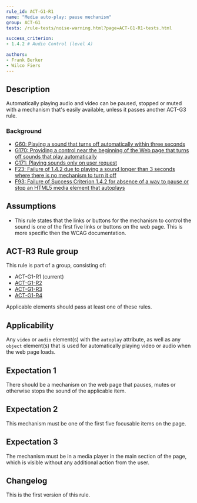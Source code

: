 ```yaml
---
rule_id: ACT-G1-R1
name: "Media auto-play: pause mechanism"
group: ACT-G1
tests: /rule-tests/noise-warning.html?page=ACT-G1-R1-tests.html

success_criterion:
- 1.4.2 # Audio Control (level A)

authors:
- Frank Berker
- Wilco Fiers
---
```


## Description

Automatically playing audio and video can be paused, stopped or muted with a mechanism that's easily available, unless it passes another ACT-G3 rule.

### Background

- [G60: Playing a sound that turns off automatically within three seconds](http://www.w3.org/TR/2014/NOTE-WCAG20-TECHS-20140916/G60)
- [G170: Providing a control near the beginning of the Web page that turns off sounds that play automatically](http://www.w3.org/TR/2014/NOTE-WCAG20-TECHS-20140916/G170)
- [G171: Playing sounds only on user request](http://www.w3.org/TR/2014/NOTE-WCAG20-TECHS-20140916/G171)
- [F23: Failure of 1.4.2 due to playing a sound longer than 3 seconds where there is no mechanism to turn it off](http://www.w3.org/TR/2014/NOTE-WCAG20-TECHS-20140916/F23)
- [F93: Failure of Success Criterion 1.4.2 for absence of a way to pause or stop an HTML5 media element that autoplays](http://www.w3.org/TR/2014/NOTE-WCAG20-TECHS-20140916/F93)

## Assumptions

- This rule states that the links or buttons for the mechanism to control the sound is one of the first five links or buttons on the web page. This is more specific then the WCAG documentation.

## ACT-R3 Rule group

This rule is part of a group, consisting of:
- ACT-G1-R1 (current)
- [ACT-G1-R2](ACT-G1-R2.html)
- [ACT-G1-R3](ACT-G1-R3.html)
- [ACT-G1-R4](ACT-G1-R4.html)

Applicable elements should pass at least one of these rules.

## Applicability

Any `video` or `audio` element(s) with the `autoplay` attribute, as well as any `object` element(s) that is used for automatically playing video or audio when the web page loads.

## Expectation 1

There should be a mechanism on the web page that pauses, mutes or otherwise stops the sound of the applicable item.

## Expectation 2

This mechanism must be one of the first five focusable items on the page.

## Expectation 3

The mechanism must be in a media player in the main section of the page, which is visible without any additional action from the user.

## Changelog

This is the first version of this rule.
